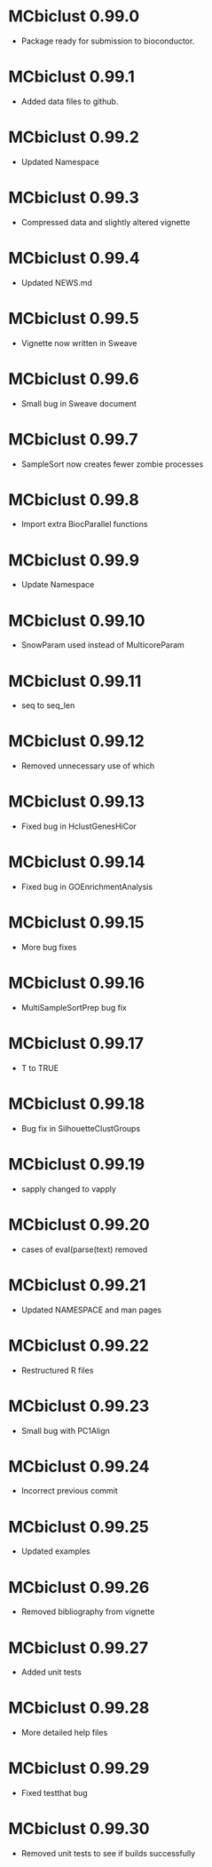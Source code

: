 # MCbiclust 0.99.0

* Package ready for submission to bioconductor.

# MCbiclust 0.99.1

* Added data files to github.

# MCbiclust 0.99.2

* Updated Namespace


# MCbiclust 0.99.3

* Compressed data and slightly altered vignette

# MCbiclust 0.99.4

* Updated NEWS.md

# MCbiclust 0.99.5

* Vignette now written in Sweave

# MCbiclust 0.99.6

* Small bug in Sweave document

# MCbiclust 0.99.7

* SampleSort now creates fewer zombie processes

# MCbiclust 0.99.8

* Import extra BiocParallel functions

# MCbiclust 0.99.9

* Update Namespace

# MCbiclust 0.99.10

* SnowParam used instead of MulticoreParam

# MCbiclust 0.99.11

* seq to seq_len

# MCbiclust 0.99.12

* Removed unnecessary use of which

# MCbiclust 0.99.13

* Fixed bug in HclustGenesHiCor

# MCbiclust 0.99.14

* Fixed bug in GOEnrichmentAnalysis

# MCbiclust 0.99.15

* More bug fixes 

# MCbiclust 0.99.16

* MultiSampleSortPrep bug fix

# MCbiclust 0.99.17

* T to TRUE

# MCbiclust 0.99.18

* Bug fix in SilhouetteClustGroups

# MCbiclust 0.99.19

* sapply changed to vapply

# MCbiclust 0.99.20

* cases of eval(parse(text) removed

# MCbiclust 0.99.21

* Updated NAMESPACE and man pages

# MCbiclust 0.99.22

* Restructured R files

# MCbiclust 0.99.23

* Small bug with PC1Align

# MCbiclust 0.99.24

* Incorrect previous commit

# MCbiclust 0.99.25

* Updated examples

# MCbiclust 0.99.26

* Removed bibliography from vignette

# MCbiclust 0.99.27

* Added unit tests

# MCbiclust 0.99.28

* More detailed help files

# MCbiclust 0.99.29

* Fixed testthat bug

# MCbiclust 0.99.30

* Removed unit tests to see if builds successfully
